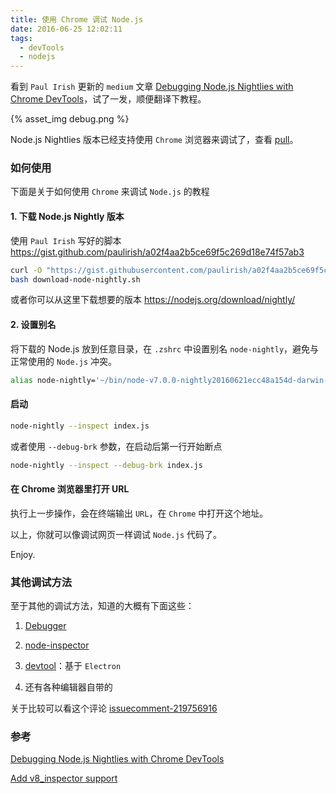 ```yaml
---
title: 使用 Chrome 调试 Node.js
date: 2016-06-25 12:02:11
tags:
  - devTools
  - nodejs
---
```


看到 `Paul Irish` 更新的 `medium` 文章 [Debugging Node.js Nightlies with Chrome DevTools](https://medium.com/@paul_irish/debugging-node-js-nightlies-with-chrome-devtools-7c4a1b95ae27#.f7ybt5s2m)，试了一发，顺便翻译下教程。

{% asset_img debug.png %}

Node.js Nightlies 版本已经支持使用 `Chrome` 浏览器来调试了，查看 [pull](https://github.com/nodejs/node/pull/6792)。


### 如何使用

下面是关于如何使用 `Chrome` 来调试 `Node.js` 的教程

#### 1. 下载 Node.js Nightly 版本

使用 `Paul Irish` 写好的脚本 <https://gist.github.com/paulirish/a02f4aa2b5ce69f5c269d18e74f57ab3>

```bash
curl -O "https://gist.githubusercontent.com/paulirish/a02f4aa2b5ce69f5c269d18e74f57ab3/raw/36003214efb09259f86061656ac04ac846ff9c2f/download-node-nightly.sh"
bash download-node-nightly.sh
```

或者你可以从这里下载想要的版本 <https://nodejs.org/download/nightly/>

#### 2. 设置别名

将下载的 Node.js 放到任意目录，在 `.zshrc` 中设置别名 `node-nightly`，避免与正常使用的 `Node.js` 冲突。

```bash
alias node-nightly='~/bin/node-v7.0.0-nightly20160621ecc48a154d-darwin-x64/bin/node'
```

#### 启动

```bash
node-nightly --inspect index.js
```

或者使用 `--debug-brk` 参数，在启动后第一行开始断点

```bash
node-nightly --inspect --debug-brk index.js
```

#### 在 Chrome 浏览器里打开 URL

执行上一步操作，会在终端输出 `URL`，在 `Chrome` 中打开这个地址。

以上，你就可以像调试网页一样调试 `Node.js` 代码了。


Enjoy.


### 其他调试方法

至于其他的调试方法，知道的大概有下面这些：

1. [Debugger](https://nodejs.org/api/debugger.html)

2. [node-inspector](https://github.com/node-inspector/node-inspector)

3. [devtool](https://github.com/Jam3/devtool)：基于 `Electron`

4. 还有各种编辑器自带的

关于比较可以看这个评论 [issuecomment-219756916](https://github.com/nodejs/node/pull/6792#issuecomment-219756916)

### 参考

[Debugging Node.js Nightlies with Chrome DevTools](https://medium.com/@paul_irish/debugging-node-js-nightlies-with-chrome-devtools-7c4a1b95ae27#.f7ybt5s2m)

[Add v8_inspector support](https://github.com/nodejs/node/pull/6792)

<!-- more -->
